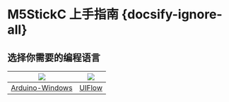 # M5StickC 上手指南 {docsify-ignore-all}

## 选择你需要的编程语言

<!-- *使用Arduino/C++编程的话，选择Arduino；使用Blockly/MicroPython，选择UIFlow(Blockly/MicroPython)* -->

|<img src="assets/img/windows-logo.png"> | <img src="assets/img/uiflow-logo.png">|
|:---:|:---:|
|[Arduino-Windows](zh_CN/quick_start/m5stickc/m5stickc_quick_start_with_arduino_Windows) | [UIFlow](zh_CN/quick_start/m5stickc/m5stickc_quick_start_with_uiflow)|